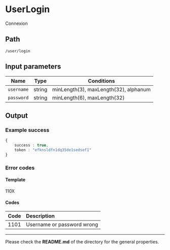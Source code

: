 # UserLogin
Connexion

## Path
`/user/login`

## Input parameters
| Name | Type | Conditions |
| --- | --- | --- |
|`username` | string | minLength(3), maxLength(32), alphanum
|`password` | string | minLength(6), maxLength(32)

## Output

### Example success
```TypeScript
{
    success : true,
    token : "efknsldfn1dq35de1sedsef1"
}
```

### Error codes
#### Template
110X

#### Codes
| Code | Description |
| ---: | :--- |
| 1101 | Username or password wrong |

---
Please check the **README.md** of the directory for the general properties.